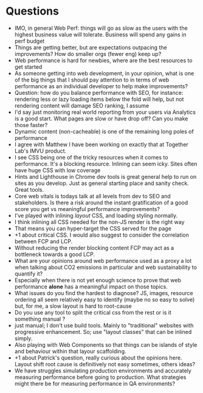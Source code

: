 # Questions

- ​IMO, in general Web Perf: things will go as slow as the users with the highest business value will tolerate. Business will spend any gains in perf budget
- ​Things are getting better, but are expectations outpacing the improvements? How do smaller orgs (fewer eng) keep up?
- Web performance is hard for newbies, where are the best resources to get started
- ​As someone getting into web development, in your opinion, what is one of the big things that I should pay attention to in terms of web performance as an individual developer to help make improvements?
- ​Question: how do you balance performance with SEO, for instance: rendering less or lazy loading items below the fold will help, but not rendering content will damage SEO ranking, I assume
- ​I'd say just monitoring real world reporting from your users via Analytics is a good start. What pages are slow or have drop off? Can you make those faster?
- ​Dynamic content (non-cacheable) is one of the remaining long poles of performance
- ​I agree with Matthew I have been working on exactly that at Together Lab's IMVU product.
- ​I see CSS being one of the tricky resources when it comes to performance. It's a blocking resource. Inlining can seem icky. Sites often have huge CSS with low coverage
- ​Hints and Lighthouse in Chrome dev tools is great general help to run on sites as you develop. Just as general starting place and sanity check. Great tools.
- ​Core web vitals is todays talk at all levels from dev to SEO and stakeholders. Is there a risk around the instant gratification of a good score you get vs meaningful performance improvements?
- ​I've played with inlining _layout_ CSS, and loading styling normally.
- ​I think inlining all CSS needed for the non-JS render is the right way
- ​That means you can hyper-target the CSS served for the page
- ​+1 about critical CSS. I would also suggest to consider the correlation between FCP and LCP.
- ​Without reducing the render blocking content FCP may act as a bottleneck towards a good LCP.
- ​What are your opinions around web performance used as a proxy a lot when talking about CO2 emissions in particular and web sustainability to quantify it?
- ​Especially when there is not yet enough science to prove that web performance **alone** has a meaningful impact on those topics.
- ​What issues do you find the hardest to diagnose? JS, images, resource ordering all seem relatively easy to identify (maybe no so easy to solve) but, for me, a slow layout is hard to root-cause
- Do you use any tool to split the critical css from the rest or is it something manual ?
- ​just manual; I don't use build tools. Mainly to "traditional" websites with progressive enhancement. So; use "layout classes" that can be inlined simply.
- ​Also playing with Web Components so that things can be islands of style and behaviour within that layour scaffolding.
- ​+1 about Patrick's question, really curious about the opinions here. Layout shift root cause is definitively not easy sometimes, others ideas?
- ​We have struggles simulating production environments and accurately measuring performance before going to production. What strategies might there be for measuring performance in QA environments?
